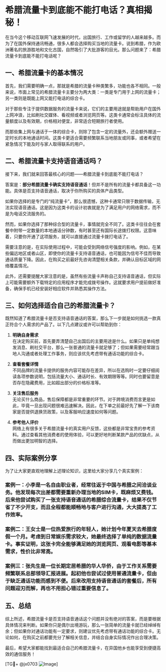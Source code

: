 # 希腊流量卡到底能不能打电话？真相揭秘！

在当今这个移动互联网飞速发展的时代，出国旅行、工作或留学的人越来越多。而为了在国外保持通讯畅通，很多人都会选择购买当地的流量卡。说到希腊，作为欧洲著名的旅游胜地和文化古国，自然吸引了大批游客的目光。那么问题来了：希腊流量卡到底能不能打电话呢？

## 一、希腊流量卡的基本情况

首先，我们需要明确一点，那就是希腊的流量卡种类繁多，功能也各不相同。一般来说，市面上常见的希腊流量卡主要分为两大类：一类是专门用于上网的流量卡；另一类则是既能上网又能打电话的综合卡。

对于那些专注于提供数据服务的流量卡来说，它们的主要用途就是帮助用户在国外上网冲浪，比如刷社交媒体、看视频或者浏览网页等。这类卡通常会标注具体的流量额度以及有效期，价格相对便宜，非常适合短期旅行者使用。

而那些集上网与通话于一体的综合卡，则除了包含一定的流量外，还会额外赠送一定时长的本地通话时间。这类卡更适合需要频繁联系当地朋友或同事，或者希望在紧急情况下能及时与家人取得联系的用户。

## 二、希腊流量卡支持语音通话吗？

接下来，我们就来回答最核心的问题——希腊流量卡到底能不能打电话？

答案是：**部分希腊流量卡确实支持语音通话**！但并不是所有的流量卡都具备这一功能。具体是否支持语音通话，取决于你所购买的具体产品类型。

如果你选择的是专门的“纯流量卡”，那么很遗憾，这种卡通常只限于数据传输，无法实现语音通话。这是因为这类卡的设计初衷就是为了满足用户的网络需求，而不是为电话交流服务的。

然而，如果你选择了那种综合型的流量卡，事情就完全不同了。这类卡往往会在套餐中附带一定数量的本地通话分钟数，有时甚至还有国际长途拨打权限。这意味着，只要你开通了这项服务，就可以直接通过流量卡拨打电话了。

需要注意的是，在实际使用过程中，可能会受到网络信号强度的影响。例如，在某些偏远地区或者山区，即使你的流量卡支持语音通话，也可能因为信号不佳而导致通话质量下降。因此，在购买之前最好先咨询清楚相关条款，并确认目标区域的网络覆盖情况。

此外，还需要提醒大家注意的是，虽然有些流量卡声称自己支持语音通话，但实际上可能需要额外下载特定的应用程序才能完成拨号操作。这就要求用户提前做好准备，确保手机已经安装好相应软件并熟悉其操作方法。

## 三、如何选择适合自己的希腊流量卡？

既然知道了希腊流量卡是否支持语音通话的答案，那么下一步就是如何挑选一款真正符合个人需求的产品了。以下几点建议或许可以帮助到你：

1. **明确自身需求**  
   在决定购买前，首先要弄清楚自己出国后的主要用途是什么。如果只是单纯想发消息、刷社交平台，那么一张普通的流量卡就足够了；但如果需要经常跟当地人沟通或者处理工作事务，则应该优先考虑带有通话功能的综合卡。

2. **查看套餐详情**  
   不同品牌的流量卡提供的服务内容可能存在差异，所以在选购时一定要仔细阅读各项参数说明，包括流量大小、通话时长、有效期限等等。同时也要留意是否存在隐藏费用，比如超出部分的价格标准等。

3. **关注售后服务**  
   无论买什么商品，售后保障都是非常重要的环节。对于跨境消费而言更是如此，毕竟一旦出现问题很难迅速解决。因此，在下单之前最好先了解一下该商家是否提供退换货政策，以及客服响应速度如何等问题。

4. **参考他人评价**  
   网络上有很多关于希腊流量卡的真实用户反馈，这些都是非常宝贵的参考资料。通过查看其他消费者的使用体验，可以更好地判断某款产品的优缺点，从而做出更加明智的选择。

## 四、实际案例分享

为了让大家更直观地理解上述理论知识，这里给大家分享几个真实案例：

### 案例一：小李是一名自由职业者，经常往返于中国与希腊之间洽谈业务。他发现每次出差都需要重新办理当地的SIM卡，既麻烦又费钱。后来他尝试购买了一张支持语音通话的希腊综合流量卡，结果不仅节省了不少开支，而且全程都能顺畅地与客户进行沟通，大大提高了工作效率。

### 案例二：王女士是一位热爱旅行的年轻人，她计划今年夏天去希腊度假一个月。考虑到日常娱乐需求较大，她最终选择了单纯的数据流量卡。事实证明，这张卡完全能够满足她的浏览网页、观看电影等基本需求，性价比非常高。

### 案例三：张先生是一位长期定居希腊的华人华侨，由于工作关系需要频繁联系总部领导汇报进展。起初他也尝试过使用普通流量卡，但由于缺乏通话功能而感到不便。后来改用支持语音通话的套餐后，所有问题迎刃而解，再也不用担心错过重要信息了。

## 五、总结

综上所述，希腊流量卡是否支持语音通话这个问题并没有绝对的答案，而是要根据具体情况来判断。如果你只是偶尔出境游玩，那么一张简单的流量卡就已经绰绰有余；但如果你对通话功能有一定要求，则建议优先考虑带有通话功能的综合卡。无论如何，在购买之前都要充分了解相关信息，并结合自身实际情况作出合理决策。

最后，希望大家都能找到最适合自己的希腊流量卡，在异国他乡也能享受到便捷高效的通信服务！

[TG💪+ @jx0703 ![Image](https://github.com/user-attachments/assets/dbca1d08-cadb-493c-b0ec-ad6f7a83f270)]